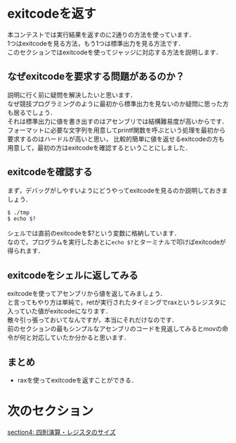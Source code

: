 # exitcodeを返す
本コンテストでは実行結果を返すのに2通りの方法を使っています．  
1つはexitcodeを見る方法，もう1つは標準出力を見る方法です．  
このセクションではexitcodeを使ってジャッジに対応する方法を説明します．  

## なぜexitcodeを要求する問題があるのか？ 
説明に行く前に疑問を解決したいと思います．  
なぜ競技プログラミングのように最初から標準出力を見ないのか疑問に思った方も居るでしょう．  
それは標準出力に値を書き出すのはアセンブリでは結構難易度が高いからです．  
フォーマットに必要な文字列を用意してprintf関数を呼ぶという処理を最初から要求するのはハードルが高いと思い，
比較的簡単に値を返せるexitcodeの方も用意して，最初の方はexitcodeを確認するということにしました．

## exitcodeを確認する
まず，デバッグがしやすいようにどうやってexitcodeを見るのか説明しておきましょう．
```sh
$ ./tmp
$ echo $?
```

シェルでは直前のexitcodeを$?という変数に格納しています．  
なので，プログラムを実行したあとに`echo $?`とターミナルで叩けばexitcodeが得られます．  

## exitcodeをシェルに返してみる  
exitcodeを使ってアセンブリから値を返してみましょう．  
と言ってもやり方は単純で，retが実行されたタイミングでraxというレジスタに入っていた値がexitcodeになります．  
散々引っ張っておいてなんですが，本当にそれだけなのです．  
前のセクションの最もシンプルなアセンブリのコードを見返してみるとmovの命令が何と対応していたか分かると思います．  

## まとめ
- raxを使ってexitcodeを返すことができる．

# 次のセクション
[section4: 四則演算・レジスタのサイズ](/sections/section4_BasicArithmeticOperations.md)


